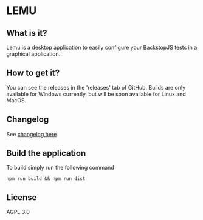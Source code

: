 # LEMU

## What is it?
Lemu is a desktop application to easily configure your BackstopJS tests in a graphical application.

## How to get it?
You can see the releases in the 'releases' tab of GitHub. Builds are only available for Windows currently, but will be soon available for Linux and MacOS.

## Changelog
See [changelog here](CHANGELOG.md)

## Build the application
To build simply run the following command 
```
npm run build && npm run dist
```

## License
AGPL 3.0
